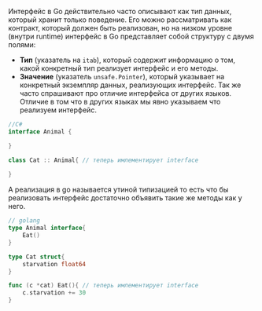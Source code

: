 Интерфейс в Go действительно часто описывают как тип данных, который хранит только поведение. Его можно рассматривать как контракт, который должен быть реализован, но на низком уровне (внутри runtime) интерфейс в Go представляет собой структуру с двумя полями:

- **Тип** (указатель на `itab`), который содержит информацию о том, какой конкретный тип реализует интерфейс и его методы.
- **Значение** (указатель `unsafe.Pointer`), который указывает на конкретный экземпляр данных, реализующих интерфейс.
Так же часто спрашивают про отличие интерфейса от других языков. Отличие в том что в других языках мы явно указываем что реализуем интерфейс. 
```C#
//C#
interface Animal {

}

class Cat :: Animal{ // теперь имлементирует interface
	
}
```
А реализация в go называется утиной типизацией то есть что бы реализовать интерфейс достаточно объявить такие же методы как у него. 
```go
// golang
type Animal interface{
	Eat()
}

type Cat struct{
	starvation float64
}

func (c *cat) Eat(){ // теперь имлементирует interface
	c.starvation += 30
}
```